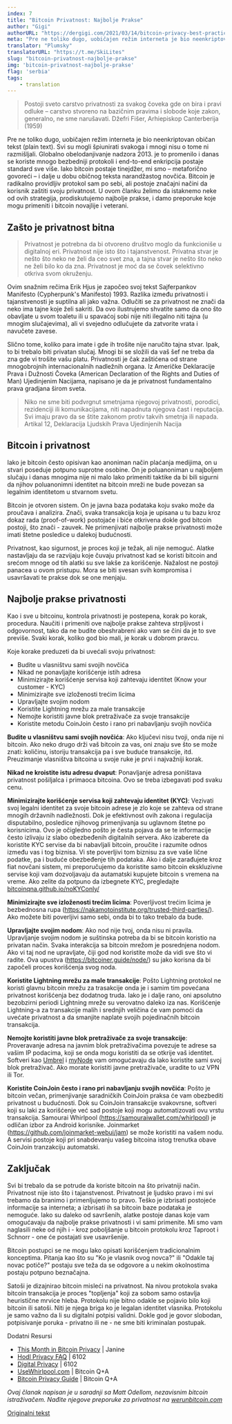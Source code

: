 ```yaml
---
index: 7
title: "Bitcoin Privatnost: Najbolje Prakse"
author: "Gigi"
authorURL: "https://dergigi.com/2021/03/14/bitcoin-privacy-best-practices/"
meta: "Pre ne toliko dugo, uobičajen režim interneta je bio neenkriptovan običan tekst (plain text).  Svi su mogli špiunirati svakoga i mnogi nisu o tome ni razmišljali."
translator: "Plumsky"
translatorURL: "https://t.me/SkiLites"
slug: "bitcoin-privatnost-najbolje-prakse"
img: 'bitcoin-privatnost-najbolje-prakse'
flag: 'serbia'
tags:
    - translation
---
```

> Postoji sveto carstvo privatnosti za svakog čoveka gde on bira i pravi odluke – carstvo stvoreno na bazičnim pravima i slobode koje zakon, generalno, ne sme narušavati.
Džefri Fišer, Arhiepiskop Canterberija (1959)


Pre ne toliko dugo, uobičajen režim interneta je bio neenkriptovan običan tekst (plain text).  Svi su mogli špiunirati svakoga i mnogi nisu o tome ni razmišljali.  Globalno obelodanjivanje nadzora 2013. je to promenilo i danas se koriste mnogo bezbedniji protokoli i end-to-end enkripcija postaje standard sve više.
Iako bitcoin postaje tinejdžer, mi smo – metaforično govoreći – i dalje u dobu običnog teksta narandžastog novčića.  Bitcoin je radikalno providljiv protokol sam po sebi, ali postoje značajni načini da korisnik zaštiti svoju privatnost.  U ovom članku želimo da istaknemo neke od ovih strategija, prodiskutujemo najbolje prakse, i damo preporuke koje mogu primeniti i bitcoin novajlije i veterani.

## Zašto je privatnost bitna

> Privatnost je potrebna da bi otvoreno društvo moglo da funkcioniše u digitalnoj eri.  Privatnost nije isto što i tajanstvenost.  Privatna stvar je nešto što neko ne želi da ceo svet zna, a tajna stvar je nešto što neko ne želi bilo ko da zna.  Privatnost je moć da se čovek selektivno otkriva svom okruženju.

Ovim snažnim rečima Erik Hjus je započeo svoj tekst Sajferpankov Manifesto (Cypherpunk's Manifesto) 1993. Razlika između privatnosti i tajanstvenosti je suptilna ali jako važna.  Odlučiti se za privatnost ne znači da neko ima tajne koje želi sakriti.  Da ovo ilustrujemo shvatite samo da ono što obavljate u svom toaletu ili u spavaćoj sobi nije niti ilegalno niti tajna (u mnogim slučajevima), ali vi svejedno odlučujete da zatvorite vrata i navučete zavese.

Slično tome, koliko para imate i gde ih trošite nije naručito tajna stvar. Ipak, to bi trebalo biti privatan slučaj.  Mnogi bi se složili da vaš šef ne treba da zna gde vi trošite vašu platu.   Privatnosti je čak zaštićena od strane mnogobrojnih internacionalnih nadležnih organa.  Iz Američke Deklaracije Prava i Dužnosti Čoveka (American Declaration of the Rights and Duties of Man) Ujedinjenim Nacijama, napisano je da je privatnost fundamentalno prava gradjana širom sveta.

> Niko ne sme biti podvrgnut smetnjama njegovoj privatnosti, porodici, rezidenciji ili komunikacijama, niti napadnuta njegova čast i reputacija.  Svi imaju pravo da se štite zakonom protiv takvih smetnja ili napada.
Artikal 12, Deklaracija Ljudskih Prava Ujedinjenih Nacija

## Bitcoin i privatnost

Iako je bitcoin često opisivan kao anoniman način plaćanja medijima, on u stvari poseduje potpuno suprotne osobine. On je poluanoniman u najboljem slučaju i danas mnogima nije ni malo lako primeniti taktike da bi bili sigurni da njihov poluanonimni identitet na bitcoin mreži ne bude povezan sa legalnim identitetom u stvarnom svetu.

Bitcoin je otvoren sistem.  On je javna baza podataka koju svako može da proučava i analizira.  Znači, svaka transakcija koja je upisana u tu bazu kroz dokaz rada (proof-of-work) postojaće i biće otkrivena dokle god bitcoin postoji, što znači - zauvek.  Ne primenjivati najbolje prakse privatnosti može imati štetne posledice u dalekoj budućnosti.

Privatnost, kao sigurnost, je proces koji je težak, ali nije nemoguć.  Alatke nastavljaju da se razvijaju koje čuvaju privatnost kad se koristi bitcoin and srećom mnoge od tih alatki su sve lakše za korišćenje.  Nažalost ne postoji panacea u ovom pristupu.  Mora se biti svesan svih kompromisa i usavršavati te prakse dok se one menjaju.

## Najbolje prakse privatnosti

Kao i sve u bitcoinu, kontrola privatnosti je postepena, korak po korak, procedura.  Naučiti i primeniti ove najbolje prakse zahteva strpljivost i odgovornost, tako da ne budite obeshrabreni ako vam se čini da je to sve previše.  Svaki korak, koliko god bio mali, je korak u dobrom pravcu.

Koje korake preduzeti da bi uvećali svoju privatnost:
-	Budite u vlasništvu sami svojih novčića
- Nikad ne ponavljajte korišćenje istih adresa
- Minimizirajte korišćenje servisa koji zahtevaju identitet (Know your customer - KYC)
- Minimizirajte sve izloženosti trećim licima
- Upravljajte svojim nodom
- Koristite Lightning mrežu za male transakcije
- Nemojte koristiti javne blok pretraživače za svoje transakcije
- Koristite metodu CoinJoin često i rano pri nabavljanju svojih novčića

**Budite u vlasništvu sami svojih novčića**: Ako ključevi nisu tvoji, onda nije ni bitcoin.  Ako neko drugo drži vaš bitcoin za vas, oni znaju sve što se može znati: količinu, istoriju transakcija pa i sve buduće transakcije, itd.  Preuzimanje vlasništva bitcoina u svoje ruke je prvi i najvažniji korak.

**Nikad ne kroistite istu adresu dvaput**: Ponavljanje adresa poništava privatnost pošiljalca i primaoca bitcoina. Ovo se treba izbegavati pod svaku cenu.

**Minimizirajte korišćenje servisa koji zahtevaju identitet (KYC)**: Vezivati svoj legalni identitet za svoje bitcoin adrese je zlo koje se zahteva od strane mnogih državnih nadležnosti.  Dok je efektivnost ovih zakona i regulacija disputabilno, posledice njihovog primenjivanja su uglavnom štetne po korisnicima.  Ovo je očigledno pošto je česta pojava da se te informacije često izlivaju iz slabo obezbeđenih digitalnih servera.  Ako izaberete da koristite KYC servise da bi nabavljali bitcoin, proučite i razumite odnos između vas i tog biznisa. Vi ste poverljivi tom biznisu za sve vaše lične podatke, pa i buduće obezbeđenje tih podataka. Ako i dalje zarađujete kroz fiat novčani sistem, mi preporučujemo da koristite samo bitcoin ekskluzivne servise koji vam dozvoljavaju da autamatski kupujete bitcoin s vremena na vreme. Ako zelite da potpuno da izbegnete KYC, pregledajte [bitcoinqna.github.io/noKYConly/](https://bitcoinqna.github.io/noKYConly/)

**Minimizirajte sve izloženosti trećim licima**: Poverljivost trećim licima je bezbednosna rupa (https://nakamotoinstitute.org/trusted-third-parties/). Ako možete biti poverljivi samo sebi, onda bi to tako trebalo da bude.

**Upravljajte svojim nodom**: Ako nod nije tvoj, onda nisu ni pravila. Upravljanje svojim nodom je suštinska potreba da bi se bitcoin koristio na privatan način. Svaka interakcija sa bitcoin mrežom je posrednjena nodom.  Ako vi taj nod ne upravljate, čiji god nod koristite može da vidi sve što vi radite. Ova upustva (https://bitcoiner.guide/node/) su jako korisna da bi započeli proces korišćenja svog noda.

**Koristite Lightning mrežu za male transakcije**: Pošto Lightning protokol ne koristi glavnu bitcoin mrežu za trasakcije onda je i samim tim povećana privatnost korišćenja bez dodatnog truda. Iako je i dalje rano, oni apsolutno bezobzirni periodi Lightning mreže su verovatno daleko iza nas. Korišćenje Lightning-a za transakcije malih i srednjih veličina će vam pomoći da uvećate privatnost a da smanjite naplate svojih pojedinačnih bitcoin transakcija.

**Nemojte koristiti javne blok pretraživače za svoje transakcije**: Proveravanje adresa na javnim blok pretraživačima povezuje te adrese sa vašim IP podacima, koji se onda mogu koristiti da se otkrije vaš identitet. Softveri kao [Umbrel](https://umbrel.com/) i [myNode](https://mynodebtc.com/) vam omogućavaju da lako koristite sami svoj blok pretraživač. Ako morate koristiti javne pretraživače, uradite to uz VPN ili Tor.

**Koristite CoinJoin često i rano pri nabavljanju svojih novčića**: Pošto je bitcoin večan, primenjivanje saradničkih CoinJoin praksa će vam obezbediti privatnost u budućnosti. Dok su CoinJoin transakcije svakovrsne, softveri koji su laki za korišćenje već sad postoje koji mogu automatizovati ovu vrstu transakcija. Samourai Whirlpool (https://samouraiwallet.com/whirlpool) je odličan izbor za Android korisnike.  Joinmarket (https://github.com/joinmarket-webui/jam) se može koristiti na vašem nodu. A servisi postoje koji pri snabdevanju vašeg bitcoina istog trenutka obave CoinJoin tranzakciju automatski.

## Zaključak

Svi bi trebalo da se potrude da koriste bitcoin na što privatniji način. Privatnost nije isto što i tajanstvenost. Privatnost je ljudsko pravo i mi svi trebamo da branimo i primenljujemo to pravo. Teško je izbrisati postojeće informacije sa interneta; a izbrisati ih sa bitcoin baze podataka je nemoguće.
Iako su daleko od savršenih, alatke postoje danas koje vam omogućavaju da najbolje prakse privatnosti i vi sami primenite. Mi smo vam naglasili neke od njih i - kroz poboljšanje u bitcoin protokolu kroz Taproot i Schnorr - one će postajati sve usavršenije.

Bitcoin postupci se ne mogu lako opisati korišćenjem tradicionalnim konceptima. Pitanja kao što su "Ko je vlasnik ovog novca?" ili "Odakle taj novac potiče?" postaju sve teža da se odgovore a u nekim okolnostima postaju potpuno beznačajna.

Satoši je dizajnirao bitcoin misleći na privatnost. Na nivou protokola svaka bitcoin transakcija je proces "topljenja" koji za sobom samo ostavlja heuristične mrvice hleba.  Protokolu nije bitno odakle se pojavio bilo koji bitcoin ili satoši. Niti je njega briga ko je legalan identitet vlasnika. Protokolu je samo važno da li su digitalni potpisi validni.
Dokle god je govor slobodan, potpisivanje poruka - privatno ili ne - ne sme biti kriminalan postupak.

Dodatni Resursi
- [This Month in Bitcoin Privacy](https://enegnei.github.io/This-Month-In-Bitcoin-Privacy/) | Janine
- [Hodl Privacy FAQ](https://6102bitcoin.com/faq-hodl-privacy/) | 6102
- [Digital Privacy](https://6102bitcoin.com/blog/digital-privacy/) | 6102
- [UseWhirlpool.com](http://usewhirlpool.com/) | Bitcoin Q+A
- [Bitcoin Privacy Guide](https://bitcoiner.guide/privacy/) | Bitcoin Q+A

*Ovaj članak napisan je u saradnji sa Matt Odellom, nezavisnim bitcoin istraživačem. Nađite njegove preporuke za privatnost na [werunbitcoin.com](https://werunbitcoin.com)*

[Originalni tekst](https://dergigi.com/2021/03/14/bitcoin-privacy-best-practices/)
